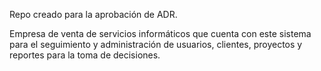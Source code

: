 Repo creado para la aprobación de ADR.

Empresa de venta de servicios informáticos que cuenta con este sistema para el seguimiento y administración de usuarios, clientes, proyectos y reportes para la toma de decisiones.
